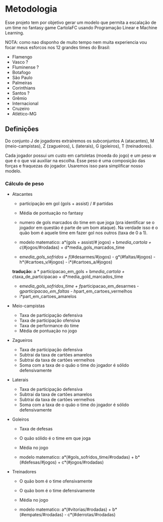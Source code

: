 # Metodologia

Esse projeto tem por objetivo gerar um modelo que permita a escalação de um time no fantasy game CartolaFC usando
Programação Linear e Machine Learning.

NOTA: como nao disponho de muito tempo nem muita experiencia vou focar meus esforcos nos 12 grandes times do Brasil:

- Flamengo
- Vasco ?
- Fluminense ?
- Botafogo
- São Paulo
- Palmeiras
- Corinthians
- Santos ?
- Grêmio
- Internacional
- Cruzeiro
- Atlético-MG

## Definições

Do conjunto J de jogadores extraíremos os subconjuntos A (atacantes), M (meio-campistas), Z (zagueiros), L (laterais),
G (goleiros), T (treinadores).

Cada jogador possui um custo em cartoletas (moeda do jogo) e um peso w que é o que vai auxiliar na escolha. Esse peso
é uma composição das forças e fraquezas do jogador. Usaremos isso para simplificar nosso modelo.

### Cálculo de peso

- Atacantes
  - participação em gol (gols + assist) / # partidas
  - Média de pontuação no fantasy
  - numero de gols marcados do time em que joga (pra identificar se o jogador em questão é parte de um bom ataque). Na
      verdade isso é o quão bom é aquele time em fazer gol nos outros (taxa de 0 a 1).

  - modelo matematico: a*(gols + assist/# jogos) + b*media_cartola + c*(#jogos/#rodadas) + d*media_gols_marcados_time
  + e*media_gols_sofridos + f*(#desarmes/#jogos) - g*(#faltas/#jogos) - h*(#cartoes_v/#jogos) - i*(#cartoes_a/#jogos)

  **tradução:** a * participacao_em_gols + b*media_cartola + c*taxa_de_participacao + d*media_gold_marcados_time
  + e*media_gols_sofridos_time + f*participacao_em_desarmes - g*participacao_em_faltas - h*part_em_cartoes_vermelhos
  - i*part_em_cartoes_amarelos

- Meio-campistas
  - Taxa de participação defensiva
  - Taxa de participação ofensiva
  - Taxa de performance do time
  - Média de pontuação no jogo
- Zagueiros
  - Taxa de participação defensiva
  - Subtrai da taxa de cartões amarelos
  - Subtrai da taxa de cartões vermelhos
  - Soma com a taxa de o quão o time do jogador é sólido defensivamente
- Laterais
  - Taxa de participação defensiva
  - Subtrai da taxa de cartões amarelos
  - Subtrai da taxa de cartões vermelhos
  - Soma com a taxa de o quão o time do jogador é sólido defensivamente
- Goleiros
  - Taxa de defesas
  - O quão sólido é o time em que joga
  - Média no jogo

  - modelo matematico: a*(#gols_sofridos_time/#rodadas) + b*(#defesas/#jogos) + c*(#jogos/#rodadas)
- Treinadores
  - O quão bom é o time ofensivamente
  - O quão bom é o time defensivamente
  - Média no jogo

  - modelo matematico: a*(#vitorias/#rodadas) + b*(#empates/#rodadas) - c*(#derrotas/#rodadas)
